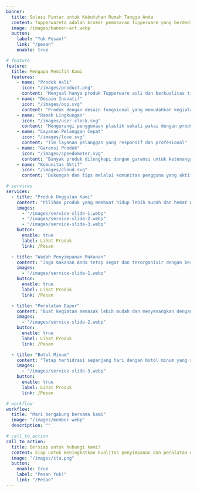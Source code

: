 ```yaml
---
banner:
  title: Solusi Pintar untuk Kebutuhan Rumah Tangga Anda
  content: Tupperwareta adalah broker pemasaran Tupperware yang berdedikasi untuk menyediakan produk berkualitas tinggi untuk kebutuhan rumah tangga Anda. Dengan berbagai pilihan produk yang inovatif dan fungsional, kami membantu Anda menemukan solusi penyimpanan yang praktis dan stylish
  image: /images/banner-art.webp
  button:
    label: "Yuk Pesan!"
    link: "/pesan"
    enable: true

# feature
feature:
  title: Mengapa Memilih Kami
  features:
    - name: "Produk Asli"
      icon: "/images/product.png"
      content: "Menjual hanya produk Tupperware asli dan berkualitas tinggi"
    - name: "Desain Inovatif"
      icon: "/images/oop.svg"
      content: "Produk dengan desain fungsional yang memudahkan kegiatan sehari-hari"
    - name: "Ramah Lingkungan"
      icon: "/images/user-clock.svg"
      content: "Mengurangi penggunaan plastik sekali pakai dengan produk yang dapat digunakan berulang kali"
    - name: "Layanan Pelanggan Cepat"
      icon: "/images/love.svg"
      content: "Tim layanan pelanggan yang responsif dan profesional"
    - name: "Garansi Produk"
      icon: "/images/speedometer.svg"
      content: "Banyak produk dilengkapi dengan garansi untuk ketenangan pikiran"
    - name: "Komunitas Aktif"
      icon: "/images/cloud.svg"
      content: "Dukungan dan tips melalui komunitas pengguna yang aktif"

# services
services:
  - title: "Produk Unggulan Kami"
    content: "Pilihan produk yang membuat hidup lebih mudah dan hemat waktu. Dari wadah penyimpanan makanan hingga peralatan dapur, setiap produk Tupperware dirancang untuk meningkatkan efisiensi dan kenyamanan dalam rumah Anda."
    images:
      - "/images/service-slide-1.webp"
      - "/images/service-slide-2.webp"
      - "/images/service-slide-3.webp"
    button:
      enable: true
      label: Lihat Produk
      link: /Pesan

  - title: "Wadah Penyimpanan Makanan"
    content: "Jaga makanan Anda tetap segar dan terorganisir dengan berbagai ukuran dan desain yang menarik. Wadah penyimpanan Tupperware tidak hanya mencegah kebocoran dan menjaga kesegaran makanan lebih lama, tetapi juga tersedia dalam berbagai ukuran yang dapat disesuaikan dengan kebutuhan penyimpanan Anda."
    images:
      - "/images/service-slide-1.webp"
    button:
      enable: true
      label: Lihat Produk
      link: /Pesan

  - title: "Peralatan Dapur"
    content: "Buat kegiatan memasak lebih mudah dan menyenangkan dengan peralatan dapur berkualitas tinggi dari Tupperware. Peralatan dapur kami dirancang untuk memberikan kenyamanan dan efisiensi maksimal saat Anda memasak. Mulai dari alat pengukur, pisau, hingga alat pengolah makanan, setiap produk dibuat dengan bahan berkualitas tinggi dan ergonomis untuk memastikan daya tahan dan kemudahan penggunaan."
    images:
      - "/images/service-slide-2.webp"
    button:
      enable: true
      label: Lihat Produk
      link: /Pesan

  - title: "Botol Minum"
    content: "Tetap terhidrasi sepanjang hari dengan botol minum yang stylish dan praktis. Botol minum Tupperware hadir dalam berbagai desain dan ukuran, cocok untuk berbagai aktivitas sehari-hari, baik itu di rumah, di kantor, atau saat berolahraga. Bahan yang aman dan tahan lama memastikan minuman Anda tetap segar, sementara desain yang menarik membuatnya mudah dibawa dan digunakan."
    images:
      - "/images/service-slide-3.webp"
    button:
      enable: true
      label: Lihat Produk
      link: /Pesan

# workflow
workflow:
  title: "Mari bergabung bersama kami"
  image: "/images/member.webp"
  description: ""

# call_to_action
call_to_action:
  title: Bersiap untuk hubungi kami?
  content: Siap untuk meningkatkan kualitas penyimpanan dan peralatan dapur Anda? Jangan ragu untuk menghubungi kami!
  image: "/images/cta.png"
  button:
    enable: true
    label: "Pesan Yuk!"
    link: "/Pesan"
---
```

